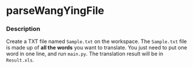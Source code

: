# parseWangYingFile

### Description
Create a TXT file named `Sample.txt` on the workspace. The `Sample.txt` file is made up of **all the words** you want to translate. You just need to put one word in one line, and run `main.py`. The translation result will be in `Result.xls`.
